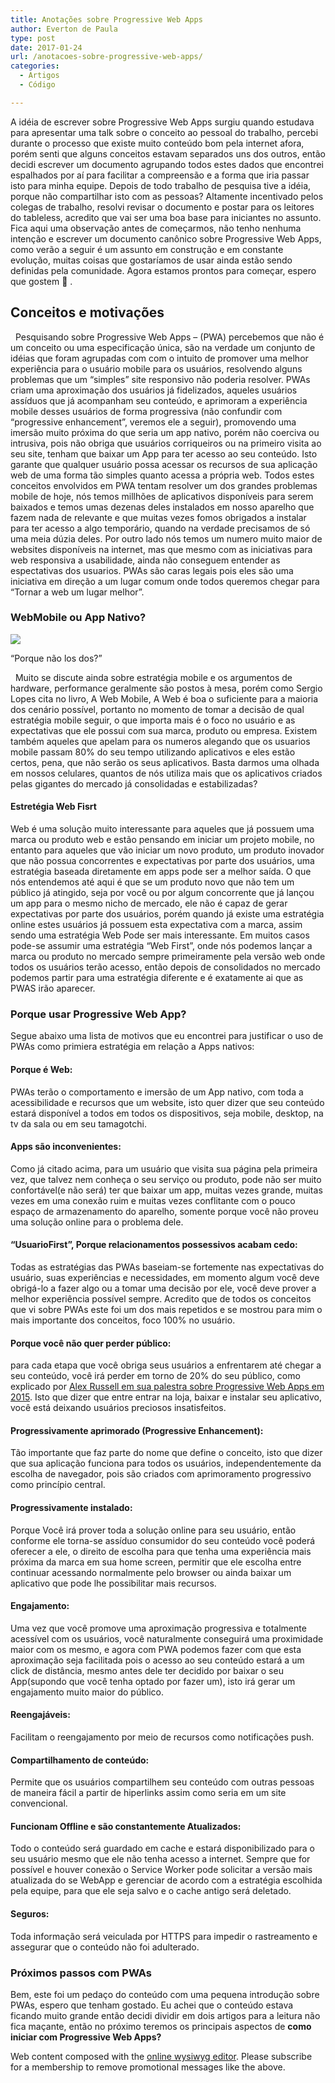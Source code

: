```yaml
---
title: Anotações sobre Progressive Web Apps
author: Everton de Paula
type: post
date: 2017-01-24
url: /anotacoes-sobre-progressive-web-apps/
categories:
  - Artigos
  - Código

---
```

A idéia de escrever sobre Progressive Web Apps surgiu quando estudava para apresentar uma talk sobre o conceito ao pessoal do trabalho, percebi durante o processo que existe muito conteúdo bom pela internet afora, porém senti que alguns conceitos estavam separados uns dos outros, então decidi escrever um documento agrupando todos estes dados que encontrei espalhados por aí para facilitar a compreensão e a forma que iria passar isto para minha equipe. Depois de todo trabalho de pesquisa tive a idéia, porque não compartilhar isto com as pessoas? Altamente incentivado pelos colegas de trabalho, resolvi revisar o documento e postar para os leitores do tableless, acredito que vai ser uma boa base para iniciantes no assunto. Fica aqui uma observação antes de começarmos, não tenho nenhuma intenção e escrever um documento canônico sobre Progressive Web Apps, como verão a seguir é um assunto em construção e em constante evolução, muitas coisas que gostaríamos de usar ainda estão sendo definidas pela comunidade. Agora estamos prontos para começar, espero que gostem 🙂 .  

## Conceitos e motivações

  Pesquisando sobre Progressive Web Apps &#8211; (PWA) percebemos que não é um conceito ou uma especificação única, são na verdade um conjunto de idéias que foram agrupadas com com o intuito de promover uma melhor experiência para o usuário mobile para os usuários, resolvendo alguns problemas que um “simples” site responsivo não poderia resolver. PWAs criam uma aproximação dos usuários já fidelizados, aqueles usuários assíduos que já acompanham seu conteúdo, e aprimoram a experiência mobile desses usuários de forma progressiva (não confundir com “progressive enhancement”, veremos ele a seguir), promovendo uma imersão muito próxima do que seria um app nativo, porém não coerciva ou intrusiva, pois não obriga que usuários corriqueiros ou na primeiro visita ao seu site, tenham que baixar um App para ter acesso ao seu conteúdo. Isto garante que qualquer usuário possa acessar os recursos de sua aplicação web de uma forma tão simples quanto acessa a própria web. Todos estes conceitos envolvidos em PWA tentam resolver um dos grandes problemas mobile de hoje, nós temos millhões de aplicativos disponíveis para serem baixados e temos umas dezenas deles instalados em nosso aparelho que fazem nada de relevante e que muitas vezes fomos obrigados a instalar para ter acesso a algo temporário, quando na verdade precisamos de só uma meia dúzia deles. Por outro lado nós temos um numero muito maior de websites disponíveis na internet, mas que mesmo com as iniciativas para web responsiva a usabilidade, ainda não conseguem entender as espectativas dos usuarios. PWAs são caras legais pois eles são uma iniciativa em direção a um lugar comum onde todos queremos chegar para “Tornar a web um lugar melhor”.  

### WebMobile ou App Nativo?<figure>

![][1]<figcaption>“Porque não los dos?”</figcaption></figure> 

  Muito se discute ainda sobre estratégia mobile e os argumentos de hardware, performance geralmente são postos à mesa, porém como Sergio Lopes cita no livro, A Web Mobile, A Web é boa o suficiente para a maioria dos cenário possível, portanto no momento de tomar a decisão de qual estratégia mobile seguir, o que importa mais é o foco no usuário e as expectativas que ele possui com sua marca, produto ou empresa. Existem também aqueles que apelam para os numeros alegando que os usuarios mobile passam 80% do seu tempo utilizando aplicativos e eles estão certos, pena, que não serão os seus aplicativos. Basta darmos uma olhada em nossos celulares, quantos de nós utiliza mais que os aplicativos criados pelas gigantes do mercado já consolidadas e estabilizadas?

#### Estretégia Web Fisrt

Web é uma solução muito interessante para aqueles que já possuem uma marca ou produto web e estão pensando em iniciar um projeto mobile, no entanto para aqueles que vão iniciar um novo produto, um produto inovador que não possua concorrentes e expectativas por parte dos usuários, uma estratégia baseada diretamente em apps pode ser a melhor saída. O que nós entendemos até aqui é que se um produto novo que não tem um público já atingido, seja por você ou por algum concorrente que já lançou um app para o mesmo nicho de mercado, ele não é capaz de gerar expectativas por parte dos usuários, porém quando já existe uma estratégia online estes usuários já possuem esta expectativa com a marca, assim sendo uma estratégia Web Pode ser mais interessante. Em muitos casos pode-se assumir uma estratégia “Web First”, onde nós podemos lançar a marca ou produto no mercado sempre primeiramente pela versão web onde todos os usuários terão acesso, então depois de consolidados no mercado podemos partir para uma estratégia diferente e é exatamente ai que as PWAS irão aparecer.

### Porque usar Progressive Web App?

Segue abaixo uma lista de motivos que eu encontrei para justificar o uso de PWAs como primiera estratégia em relação a Apps nativos:

#### Porque é Web:

PWAs terão o comportamento e imersão de um App nativo, com toda a acessibilidade e recursos que um website, isto quer dizer que seu conteúdo estará disponível a todos em todos os dispositivos, seja mobile, desktop, na tv da sala ou em seu tamagotchi.

#### Apps são inconvenientes:

Como já citado acima, para um usuário que visita sua página pela primeira vez, que talvez nem conheça o seu serviço ou produto, pode não ser muito confortável(e não será) ter que baixar um app, muitas vezes grande, muitas vezes em uma conexão ruim e muitas vezes conflitante com o pouco espaço de armazenamento do aparelho, somente porque você não proveu uma solução online para o problema dele.

#### “UsuarioFirst”, Porque relacionamentos possessivos acabam cedo:

Todas as estratégias das PWAs baseiam-se fortemente nas expectativas do usuário, suas experiências e necessidades, em momento algum você deve obrigá-lo a fazer algo ou a tomar uma decisão por ele, você deve prover a melhor experiência possível sempre. Acredito que de todos os conceitos que vi sobre PWAs este foi um dos mais repetidos e se mostrou para mim o mais importante dos conceitos, foco 100% no usuário.

#### Porque você não quer perder público:

para cada etapa que você obriga seus usuários a enfrentarem até chegar a seu conteúdo, você irá perder em torno de 20% do seu público, como explicado por [Alex Russell em sua palestra sobre Progressive Web Apps em 2015][2]. Isto que dizer que entre entrar na loja, baixar e instalar seu aplicativo, você está deixando usuários preciosos insatisfeitos.

#### Progressivamente aprimorado (Progressive Enhancement):

Tão importante que faz parte do nome que define o conceito, isto que dizer que sua aplicação funciona para todos os usuários, independentemente da escolha de navegador, pois são criados com aprimoramento progressivo como princípio central.

#### Progressivamente instalado:

Porque Você irá prover toda a solução online para seu usuário, então conforme ele torna-se assíduo consumidor do seu conteúdo você poderá oferecer a ele, o direito de escolha para que tenha uma experiência mais próxima da marca em sua home screen, permitir que ele escolha entre continuar acessando normalmente pelo browser ou ainda baixar um aplicativo que pode lhe possibilitar mais recursos.

#### Engajamento:

Uma vez que você promove uma aproximação progressiva e totalmente acessível com os usuários, você naturalmente conseguirá uma proximidade maior com os mesmo, e agora com PWA podemos fazer com que esta aproximação seja facilitada pois o acesso ao seu conteúdo estará a um click de distância, mesmo antes dele ter decidido por baixar o seu App(supondo que você tenha optado por fazer um), isto irá gerar um engajamento muito maior do público.

#### Reengajáveis:

Facilitam o reengajamento por meio de recursos como notificações push.

#### Compartilhamento de conteúdo:

Permite que os usuários compartilhem seu conteúdo com outras pessoas de maneira fácil a partir de hiperlinks assim como seria em um site convencional.

#### Funcionam Offline e são constantemente Atualizados:

Todo o conteúdo será guardado em cache e estará disponibilizado para o seu usuário mesmo que ele não tenha acesso a internet. Sempre que for possível e houver conexão o Service Worker pode solicitar a versão mais atualizada do se WebApp e gerenciar de acordo com a estratégia escolhida pela equipe, para que ele seja salvo e o cache antigo será deletado.

#### Seguros:

Toda informação será veiculada por HTTPS para impedir o rastreamento e assegurar que o conteúdo não foi adulterado.

### Próximos passos com PWAs

Bem, este foi um pedaço do conteúdo com uma pequena introdução sobre PWAs, espero que tenham gostado. Eu achei que o conteúdo estava ficando muito grande então decidi dividir em dois artigos para a leitura não fica maçante, então no próximo teremos os principais aspectos de **como iniciar com Progressive Web Apps?**

Web content composed with the [online wysiwyg editor][3]. Please subscribe for a membership to remove promotional messages like the above.

 [1]: uploads/2016/12/c7NJRa2.gif
 [2]: https://www.youtube.com/watch?v=MyQ8mtR9WxI
 [3]: https://html-online.com/editor/